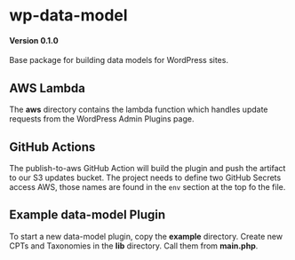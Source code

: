 # wp-data-model

#### Version 0.1.0

Base package for building data models for WordPress sites.

## AWS Lambda

The **aws** directory contains the lambda function which handles update requests from the WordPress Admin Plugins page.

## GitHub Actions

The publish-to-aws GitHub Action will build the plugin and push the artifact to our S3 updates bucket. The project needs to define two GitHub Secrets access AWS, those names are found in the `env` section at the top fo the file.

## Example data-model Plugin

To start a new data-model plugin, copy the **example** directory. Create new CPTs and Taxonomies in the **lib** directory. Call them from **main.php**.
